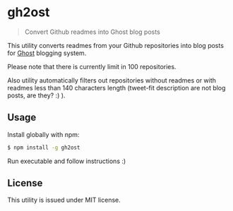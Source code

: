 gh2ost
======

> Convert Github readmes into Ghost blog posts

This utility converts readmes from your Github repositories into blog posts for [Ghost](https://ghost.org/) blogging system.

Please note that there is currently limit in 100 repositories.

Also utility automatically filters out repositories without readmes or with readmes less than 140 characters length (tweet-fit description are not blog posts, are they? :) ).

## Usage

Install globally with npm:

```bash
$ npm install -g gh2ost
```

Run executable and follow instructions :)

## License

This utility is issued under MIT license.